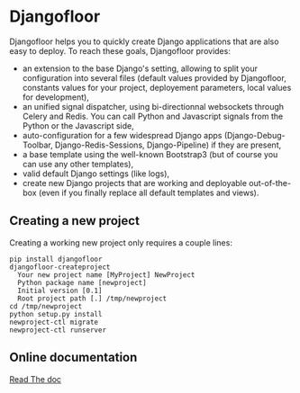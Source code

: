 Djangofloor
==========

Djangofloor helps you to quickly create Django applications that are also easy to deploy. To reach these goals, Djangofloor provides:

  * an extension to the base Django's setting, allowing to split your configuration into several files (default values provided by Djangofloor, constants values for your project, deployement parameters, local values for development),
  * an unified signal dispatcher, using bi-directionnal websockets through Celery and Redis. You can call Python and Javascript signals from the Python or the Javascript side,
  * auto-configuration for a few widespread Django apps (Django-Debug-Toolbar, Django-Redis-Sessions, Django-Pipeline) if they are present,
  * a base template using the well-known Bootstrap3 (but of course you can use any other templates),
  * valid default Django settings (like logs),
  * create new Django projects that are working and deployable out-of-the-box (even if you finally replace all default templates and views).

Creating a new project
----------------------

Creating a working new project only requires a couple lines:

    pip install djangofloor
    djangofloor-createproject
      Your new project name [MyProject] NewProject
      Python package name [newproject]
      Initial version [0.1]
      Root project path [.] /tmp/newproject
    cd /tmp/newproject
    python setup.py install
    newproject-ctl migrate
    newproject-ctl runserver

Online documentation
--------------------

[Read The doc](http://django-floor.readthedocs.io/en/latest/)

